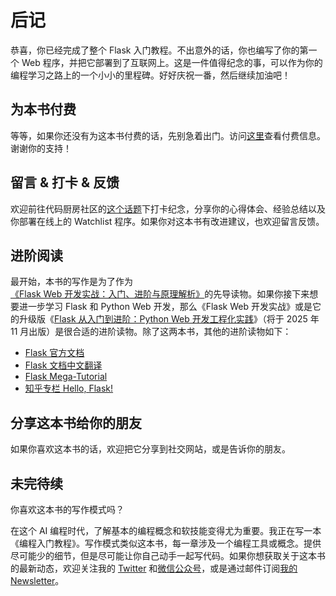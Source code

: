 # 后记

恭喜，你已经完成了整个 Flask 入门教程。不出意外的话，你也编写了你的第一个 Web 程序，并把它部署到了互联网上。这是一件值得纪念的事，可以作为你的编程学习之路上的一个小小的里程碑。好好庆祝一番，然后继续加油吧！

## 为本书付费

等等，如果你还没有为这本书付费的话，先别急着出门。访问[这里](0-pay.md)查看付费信息。谢谢你的支持！

## 留言 & 打卡 & 反馈

欢迎前往代码厨房社区的[这个话题](https://codekitchen.community/t/topic/64)下打卡纪念，分享你的心得体会、经验总结以及你部署在线上的 Watchlist 程序。如果你对这本书有改进建议，也欢迎留言反馈。

## 进阶阅读

最开始，本书的写作是为了作为[《Flask Web 开发实战：入门、进阶与原理解析》](http://helloflask.com/book/1)的先导读物。如果你接下来想要进一步学习 Flask 和 Python Web 开发，那么《Flask Web 开发实战》或是它的升级版《[Flask 从入门到进阶：Python Web 开发工程化实践](https://helloflask.com/book/4)》（将于 2025 年 11 月出版）是很合适的进阶读物。除了这两本书，其他的进阶读物如下：

* [Flask 官方文档](https://flask.palletsprojects.com/)
* [Flask 文档中文翻译](https://flask.palletsprojects.com/zh-cn/stable/)
* [Flask Mega-Tutorial](https://blog.miguelgrinberg.com/post/the-flask-mega-tutorial-part-i-hello-world)
* [知乎专栏 Hello, Flask!](https://zhuanlan.zhihu.com/flask)

## 分享这本书给你的朋友

如果你喜欢这本书的话，欢迎把它分享到社交网站，或是告诉你的朋友。

## 未完待续

你喜欢这本书的写作模式吗？

在这个 AI 编程时代，了解基本的编程概念和软技能变得尤为重要。我正在写一本《编程入门教程》。写作模式类似这本书，每一章涉及一个编程工具或概念。提供尽可能少的细节，但是尽可能让你自己动手一起写代码。如果你想获取关于这本书的最新动态，欢迎关注我的 [Twitter](https://x.com/greylihui) 和[微信公众号](https://greyli.com/files/qrcode_gh.jpg)，或是通过邮件订阅[我的 Newsletter](https://greyli.com/subscribe/)。
